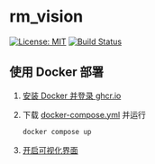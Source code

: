 # rm_vision

[![License: MIT](https://img.shields.io/badge/License-MIT-blue.svg)](https://opensource.org/licenses/MIT)
[![Build Status](https://github.com/chenjunnn/rm_vision/actions/workflows/ci.yml/badge.svg)](https://github.com/chenjunnn/rm_vision/actions/workflows/ci.yml)

## 使用 Docker 部署

1. [安装 Docker 并登录 ghcr.io](https://github.com/chenjunnn/rm_vision/wiki/安装-Docker-并登录-ghcr.io)

2. 下载 [docker-compose.yml](https://github.com/chenjunnn/rm_vision/releases) 并运行

    ```sh
    docker compose up
    ```

3. [开启可视化界面](https://github.com/chenjunnn/rm_vision/wiki/开启可视化界面)
